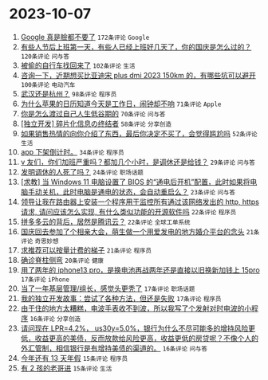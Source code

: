 # 2023-10-07

1. [Google 真是臉都不要了](https://www.v2ex.com/t/979388) `172条评论` `Google`
1. [有些人节后上班第一天，有些人已经上班好几天了，你的国庆是怎么过的？](https://www.v2ex.com/t/979342) `120条评论` `问与答`
1. [被偷的自行车找回来了](https://www.v2ex.com/t/979431) `102条评论` `生活`
1. [咨询一下，近期想买比亚迪宋 plus dmi 2023 150km 的，有哪些坑可以避开](https://www.v2ex.com/t/979379) `100条评论` `电动汽车`
1. [武汉还是杭州？](https://www.v2ex.com/t/979358) `98条评论` `程序员`
1. [为什么苹果的日历知道今天是工作日，闹钟却不响](https://www.v2ex.com/t/979350) `71条评论` `Apple`
1. [你是怎么渡过自己人生低谷期的](https://www.v2ex.com/t/979401) `70条评论` `问与答`
1. [[独立开发] 碎片化信息の终结者](https://www.v2ex.com/t/979387) `58条评论` `分享创造`
1. [如果销售热情的向你介绍了东西，最后你决定不买了，会觉得尴尬吗](https://www.v2ex.com/t/979413) `52条评论` `生活`
1. [app 下架倒计时。](https://www.v2ex.com/t/979490) `34条评论` `程序员`
1. [v 友们，你们加班严重吗？都加几个小时，是调休还是给钱？](https://www.v2ex.com/t/979525) `29条评论` `问与答`
1. [发明调休的人死了吗？](https://www.v2ex.com/t/979340) `24条评论` `职场话题`
1. [[求教] 当 Windows 11 电脑设置了 BIOS 的“通电后开机”配置，此时如果将电脑手动关机，此时电脑是通电的状态，会自动重启么？](https://www.v2ex.com/t/979529) `23条评论` `问与答`
1. [领导让我在路由器上安装一个程序用于监控所有通过该网络发出的 http, https 请求, 请问应该怎么实现, 有什么类似功能的开源软件吗](https://www.v2ex.com/t/979479) `22条评论` `程序员`
1. [拼多多云的背后，居然是腾讯云？](https://www.v2ex.com/t/979370) `22条评论` `全球工单系统`
1. [国庆回去参加了个相亲大会，萌生做一个用爱发电的地方婚介平台的念头](https://www.v2ex.com/t/979566) `21条评论` `奇思妙想`
1. [求推荐可以按量计费的梯子](https://www.v2ex.com/t/979445) `21条评论` `程序员`
1. [确诊脊柱侧弯](https://www.v2ex.com/t/979361) `20条评论` `健康`
1. [用了两年的 iphone13 pro，是换电池再战两年还是直接以旧换新加钱上 15pro](https://www.v2ex.com/t/979534) `17条评论` `iPhone`
1. [当了一年基层管理/组长，感觉头更秃了](https://www.v2ex.com/t/979477) `17条评论` `职场话题`
1. [我的独立开发故事：尝试了各种方法，但还是失败](https://www.v2ex.com/t/979474) `17条评论` `程序员`
1. [由于住的地方太糟糕，电波手表收不到波，所以我写了个发射对时电波的小程序](https://www.v2ex.com/t/979512) `16条评论` `分享创造`
1. [请问现在 LPR=4.2%， us30y=5.0%，银行为什么不尽可能多的增持风险更低，收益更高的美债，反而放款给风险更高，收益更低的房贷呢？不像个人的外汇管制，相信银行是有增持美债的渠道的。](https://www.v2ex.com/t/979446) `16条评论` `问与答`
1. [今年还有 13 天年假](https://www.v2ex.com/t/979550) `15条评论` `程序员`
1. [有 2 孩的老哥进](https://www.v2ex.com/t/979489) `15条评论` `生活`
